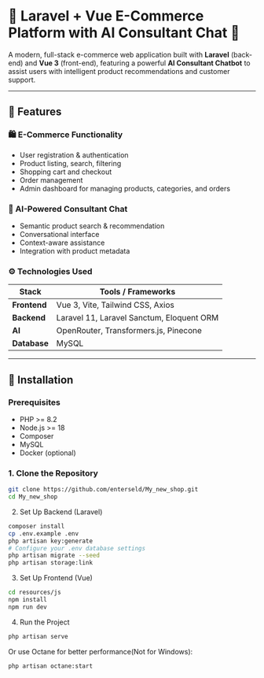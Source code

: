 # 🛒 Laravel + Vue E-Commerce Platform with AI Consultant Chat 🤖

A modern, full-stack e-commerce web application built with **Laravel** (back-end) and **Vue 3** (front-end), featuring a powerful **AI Consultant Chatbot** to assist users with intelligent product recommendations and customer support.

---

## 🚀 Features

### 🛍️ E-Commerce Functionality
- User registration & authentication
- Product listing, search, filtering
- Shopping cart and checkout
- Order management
- Admin dashboard for managing products, categories, and orders

### 💬 AI-Powered Consultant Chat
- Semantic product search & recommendation
- Conversational interface
- Context-aware assistance
- Integration with product metadata

### ⚙️ Technologies Used
| Stack        | Tools / Frameworks                            |
|--------------|-----------------------------------------------|
| **Frontend** | Vue 3, Vite, Tailwind CSS, Axios              |
| **Backend**  | Laravel 11, Laravel Sanctum, Eloquent ORM     |
| **AI**       | OpenRouter, Transformers.js, Pinecone         |
| **Database** | MySQL                                         |

---

## 🔧 Installation

### Prerequisites
- PHP >= 8.2
- Node.js >= 18
- Composer
- MySQL
- Docker (optional)

### 1. Clone the Repository

```bash
git clone https://github.com/enterseld/My_new_shop.git
cd My_new_shop
```
2. Set Up Backend (Laravel)
```bash
composer install
cp .env.example .env
php artisan key:generate
# Configure your .env database settings
php artisan migrate --seed
php artisan storage:link
```
3. Set Up Frontend (Vue)
```bash
cd resources/js
npm install
npm run dev
```
4. Run the Project
```bash
php artisan serve
```
Or use Octane for better performance(Not for Windows):
```bash
php artisan octane:start
```
